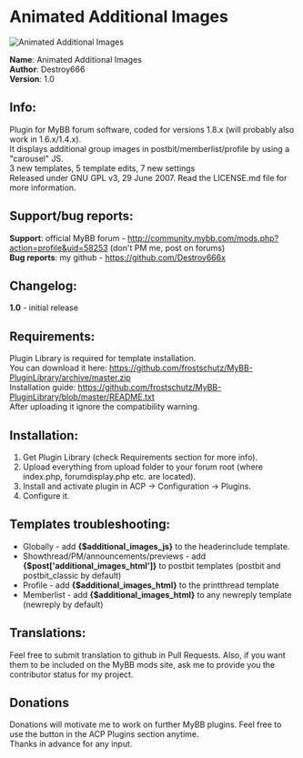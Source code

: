 **Animated Additional Images**
===============

![Animated Additional Images](https://raw.github.com/Destroy666x/MyBB-Animated-Additional-Images/master/preview1.png "Preview")

**Name**: Animated Additional Images  
**Author**: Destroy666  
**Version**: 1.0  

**Info**:
---------

Plugin for MyBB forum software, coded for versions 1.8.x (will probably also work in 1.6.x/1.4.x).  
It displays additional group images in postbit/memberlist/profile by using a "carousel" JS.  
3 new templates, 5 template edits, 7 new settings  
Released under GNU GPL v3, 29 June 2007. Read the LICENSE.md file for more information.  

**Support/bug reports**: 
------------------------

**Support**: official MyBB forum - http://community.mybb.com/mods.php?action=profile&uid=58253 (don't PM me, post on forums)  
**Bug reports**: my github - https://github.com/Destroy666x  

**Changelog**:
--------------

**1.0** - initial release  

**Requirements**:
-----------------

Plugin Library is required for template installation.  
You can download it here: https://github.com/frostschutz/MyBB-PluginLibrary/archive/master.zip  
Installation guide: https://github.com/frostschutz/MyBB-PluginLibrary/blob/master/README.txt  
After uploading it ignore the compatibility warning.  

**Installation**:
-----------------

1. Get Plugin Library (check Requirements section for more info).
2. Upload everything from upload folder to your forum root (where index.php, forumdisplay.php etc. are located).
2. Install and activate plugin in ACP -> Configuration -> Plugins.
3. Configure it.

**Templates troubleshooting**:
------------------------------

* Globally - add **{$additional_images_js}** to the headerinclude template.
* Showthread/PM/announcements/previews - add **{$post['additional_images_html']}** to postbit templates (postbit and postbit_classic by default)
* Profile - add **{$additional_images_html}** to the printthread template
* Memberlist - add **{$additional_images_html}** to any newreply template (newreply by default)

**Translations**:
-----------------

Feel free to submit translation to github in Pull Requests. Also, if you want them to be included on the MyBB mods site, ask me to provide you the contributor status for my project.

**Donations**
-------------

Donations will motivate me to work on further MyBB plugins. Feel free to use the button in the ACP Plugins section anytime.  
Thanks in advance for any input.